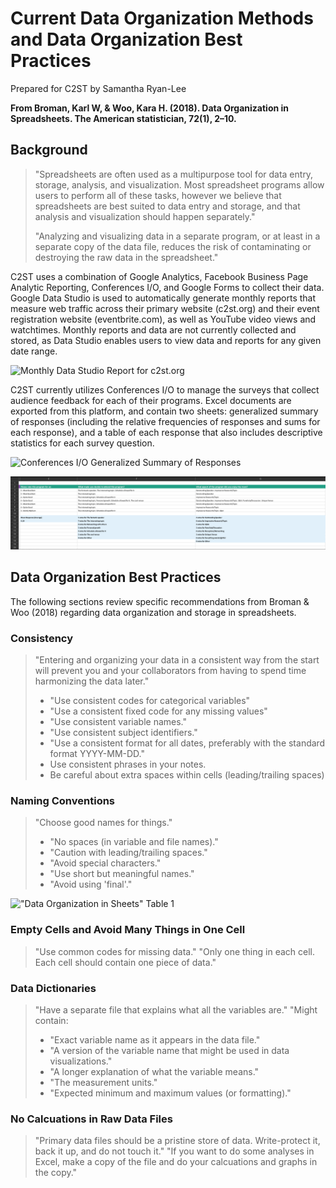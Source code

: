 # Current Data Organization Methods and Data Organization Best Practices

Prepared for C2ST by Samantha Ryan-Lee

**From Broman, Karl W, & Woo, Kara H. (2018). Data Organization in Spreadsheets. The American statistician, 72(1), 2–10.**

## Background
> "Spreadsheets are often used as a multipurpose tool for data entry, storage, analysis, and visualization. 
> Most spreadsheet programs allow users to perform all of these tasks, however we believe that spreadsheets are best suited to data entry and storage, and that analysis and visualization should happen separately."
>
> "Analyzing and visualizing data in a separate program, or at least in a separate copy of the data file, reduces the risk of contaminating or destroying the raw data in the spreadsheet."

C2ST uses a combination of Google Analytics, Facebook Business Page Analytic Reporting, Conferences I/O, and Google Forms to collect their data. 
Google Data Studio is used to automatically generate monthly reports that measure web traffic across their primary website (c2st.org) and their event registration website (eventbrite.com), as well as YouTube video views and watchtimes.
Monthly reports and data are not currently collected and stored, as Data Studio enables users to view data and reports for any given date range.

![Monthly Data Studio Report for c2st.org](data_studio_monthly_example.PNG)

C2ST currently utilizes Conferences I/O to manage the surveys that collect audience feedback for each of their programs.
Excel documents are exported from this platform, and contain two sheets: generalized summary of responses (including the relative frequencies of responses and sums for each response), and a table of each response that also includes descriptive statistics for each survey question.

![Conferences I/O Generalized Summary of Responses](conferences_io_summary.PNG)

![Conferences I/O Individual Responses with Descriptive Statistics](https://github.com/s-ryanlee/ChicagoCouncilSciTech/blob/8ba43a02abe35211ad7d61b0967775cc453ef8c5/assets/data_practices/conferences_io_responses.PNG)

## Data Organization Best Practices

The following sections review specific recommendations from Broman & Woo (2018) regarding data organization and storage in spreadsheets.

### Consistency

> "Entering and organizing your data in a consistent way from the start will prevent you and your collaborators from having to spend time harmonizing the data later."
> - "Use consistent codes for categorical variables"
> - "Use a consistent fixed code for any missing values"
> - "Use consistent variable names."
> - "Use consistent subject identifiers."
> - "Use a consistent format for all dates, preferably with the standard format YYYY-MM-DD."
> - Use consistent phrases in your notes.
> - Be careful about extra spaces within cells (leading/trailing spaces)

### Naming Conventions

> "Choose good names for things."
> - "No spaces (in variable and file names)." 
> - "Caution with leading/trailing spaces."
> - "Avoid special characters."
> - "Use short but meaningful names."
> - "Avoid using 'final'."

!["Data Organization in Sheets" Table 1](data_organization_in_sheets.PNG)

### Empty Cells and Avoid Many Things in One Cell
> "Use common codes for missing data."
> "Only one thing in each cell. Each cell should contain one piece of data."

### Data Dictionaries
> "Have a separate file that explains what all the variables are."
> "Might contain:
> - "Exact variable name as it appears in the data file."
> - "A version of the variable name that might be used in data visualizations."
> - "A longer explanation of what the variable means."
> - "The measurement units."
> - "Expected minimum and maximum values (or formatting)."

### No Calcuations in Raw Data Files
> "Primary data files should be a pristine store of data. Write-protect it, back it up, and do not touch it."
> "If you want to do some analyses in Excel, make a copy of the file and do your calcuations and graphs in the copy."



